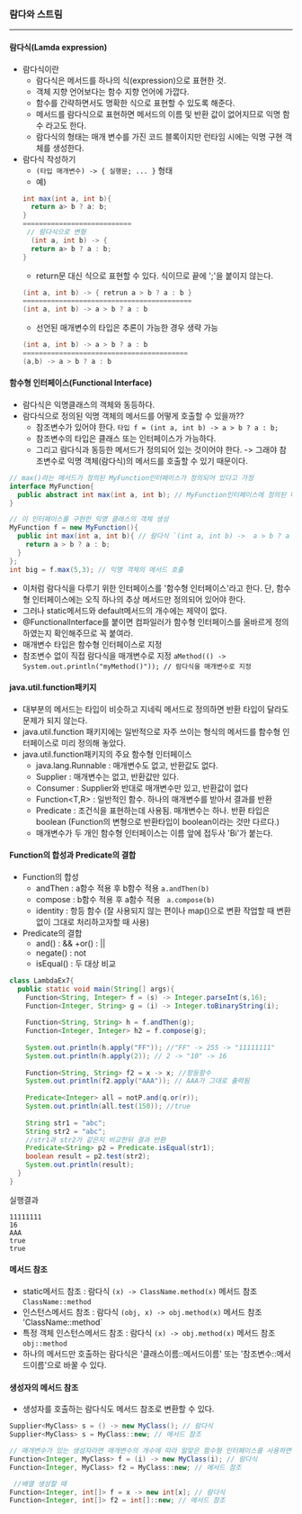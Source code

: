 ### 람다와 스트림
---
#### 람다식(Lamda expression)
+ 람다식이란
  + 람다식은 메서드를 하나의 식(expression)으로 표현한 것.
  + 객체 지향 언어보다는 함수 지향 언어에 가깝다.
  + 함수를 간략하면서도 명확한 식으로 표현할 수 있도록 해준다.
  + 메서드를 람다식으로 표현하면 메서드의 이름 및 반환 값이 없어지므로 익명 함수 라고도 한다.
  + 람다식의 형태는 매개 변수를 가진 코드 블록이지만 런타임 시에는 익명 구현 객체를 생성한다.
+ 람다식 작성하기
  + `(타입 매개변수) -> { 실행문; ... }` 형태
  + 예) 
  ```java
  int max(int a, int b){
    return a> b ? a: b;
  }
  ===========================
   // 람다식으로 변형
    (int a, int b) -> {
    return a> b ? a : b;
  }
  ```
  + return문 대신 식으로 표현할 수 있다. 식이므로 끝에 ';'을 붙이지 않는다.
  ```java
  (int a, int b) -> { retrun a > b ? a : b }
  ==========================================
  (int a, int b) -> a > b ? a : b
  ```
  + 선언된 매개변수의 타입은 추론이 가능한 경우 생략 가능
  ```java
  (int a, int b) -> a > b ? a : b
  =========================================
  (a,b) -> a > b ? a : b
  ```
#### 함수형 인터페이스(Functional Interface)
+ 람다식은 익명클래스의 객체와 동등하다.
+ 람다식으로 정의된 익명 객체의 메서드를 어떻게 호출할 수 있을까??
  + 참조변수가 있어야 한다. `타입 f = (int a, int b) -> a > b ? a : b;`
  + 참조변수의 타입은 클래스 또는 인터페이스가 가능하다.
  + 그리고 람다식과 동등한 메서드가 정의되어 있는 것이어야 한다. -> 그래야 참조변수로 익명 객체(람다식)의 메서드를 호출할 수 있기 때문이다.
```java
// max()라는 메서드가 정의된 MyFunction인터페이스가 정의되어 있다고 가정
interface MyFunction{
  public abstract int max(int a, int b); // MyFunction인터페이스에 정의된 메서드 max()는 
}

// 이 인터페이스를 구현한 익명 클래스의 객체 생성
MyFunction f = new MyFunction(){
  public int max(int a, int b){ // 람다식 `(int a, int b) ->  a > b ? a : b`와 메서드 선언부가 일치한다. 
    return a > b ? a : b;
  }
};
int big = f.max(5,3); // 익명 객체의 메서드 호출
```
+ 이처럼 람다식을 다루기 위한 인터페이스를 '함수형 인터페이스'라고 한다. 단, 함수형 인터페이스에는 오직 하나의 추상 메서드만 정의되어 있어야 한다.
+ 그러나 static메서드와 default메서드의 개수에는 제약이 없다.
+ @FunctionalInterface를 붙이면 컴파일러가 함수형 인터페이스를 올바르게 정의하였는지 확인해주므로 꼭 붙여라.
+ 매개변수 타입은 함수형 인터페이스로 지정
+ 참조변수 없이 직접 람다식을 매개변수로 지정 `aMethod(() -> System.out.println("myMethod()")); // 람다식을 매개변수로 지정`

#### java.util.function패키지
+ 대부분의 메서드는 타입이 비슷하고 지네릭 메서드로 정의하면 반환 타입이 달라도 문제가 되지 않는다. 
+ java.util.function 패키지에는 일반적으로 자주 쓰이는 형식의 메서드를 함수형 인터페이스로 미리 정의해 놓았다.
+ java.util.function패키지의 주요 함수형 인터페이스
  + java.lang.Runnable : 매개변수도 없고, 반환값도 없다.
  + Supplier<T> : 매개변수는 없고, 반환값만 있다.
  + Consumer<T> : Supplier와 반대로 매개변수만 있고, 반환값이 없다
  + Function<T,R> : 일반적인 함수. 하나의 매개변수를 받아서 결과를 반환
  + Predicate<T> : 조건식을 표현하는데 사용됨. 매개변수는 하나. 반환 타입은 boolean (Function의 변형으로 반환타입이 boolean이라는 것만 다르다.)
  + 매개변수가 두 개인 함수형 인터페이스는 이름 앞에 접두사 'Bi'가 붙는다.
  
  
  
#### Function의 합성과 Predicate의 결합
+ Function의 합성
  + andThen : a함수 적용 후 b함수 적용 `a.andThen(b)`
  + compose : b함수 적용 후 a함수 적용 ` a.compose(b)`
  + identity : 항등 함수 (잘 사용되지 않는 편이나 map()으로 변환 작업할 때 변환없이 그대로 처리하고자할 때 사용)
+ Predicate의 결합
  + and() : &&
  +or() : ||
  + negate() : not
  + isEqual() : 두 대상 비교
```java
class LambdaEx7{
  public static void main(String[] args){
    Function<String, Integer> f = (s) -> Integer.parseInt(s,16);
    Function<Integer, String> g = (i) -> Integer.toBinaryString(i);
    
    Function<String, String> h = f.andThen(g);
    Function<Integer, Integer> h2 = f.compose(g);
  
    System.out.println(h.apply("FF")); //"FF" -> 255 -> "11111111"
    System.out.println(h.apply(2)); // 2 -> "10" -> 16
    
    Function<String, String> f2 = x -> x; //항등함수
    System.out.println(f2.apply("AAA")); // AAA가 그대로 출력됨
    
    Predicate<Integer> all = notP.and(q.or(r));
    System.out.println(all.test(150)); //true
    
    String str1 = "abc";
    String str2 = "abc";
    //str1과 str2가 같은지 비교한뒤 결과 반환
    Predicate<String> p2 = Predicate.isEqual(str1);
    boolean result = p2.test(str2);
    System.out.println(result);
  }  
}
```
실행결과
```
11111111
16
AAA
true
true
```

#### 메서드 참조
+ static메서드 참조 : 람다식 `(x) -> ClassName.method(x)` 메서드 참조 `ClassName::method`
+ 인스턴스메서드 참조 : 람다식 `(obj, x) -> obj.method(x)` 메서드 참조 'ClassName::method`
+ 특정 객체 인스턴스메서드 참조 : 람다식 `(x) -> obj.method(x)` 메서드 참조 `obj::method`
+ 하나의 메서드만 호출하는 람다식은 '클래스이름::메서드이름' 또는 '참조변수::메서드이름'으로 바꿀 수 있다.

#### 생성자의 메서드 참조
+ 생성자를 호출하는 람다식도 메서드 참조로 변환할 수 있다.
```java
Supplier<MyClass> s = () -> new MyClass(); // 람다식
Supplier<MyClass> s = MyClass::new; // 메서드 참조

// 매개변수가 있는 생성자라면 매개변수의 개수에 따라 알맞은 함수형 인터페이스를 사용하면 된다.
Function<Integer, MyClass> f = (i) -> new MyClass(i); // 람다식
Function<Integer, MyClass> f2 = MyClass::new; // 메서드 참조

 //배열 생성할 때
Function<Integer, int[]> f = x -> new int[x]; // 람다식
Function<Integer, int[]> f2 = int[]::new; // 메서드 참조
```
  
  
  
  
  
  
  
  
  
  
  
  
  
  
  
